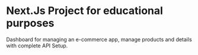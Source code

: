 # Next.Js Project for educational purposes

Dashboard for managing an e-commerce app, manage products and details with complete API Setup.
